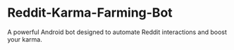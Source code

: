 # Reddit-Karma-Farming-Bot
A powerful Android bot designed to automate Reddit interactions and boost your karma.
